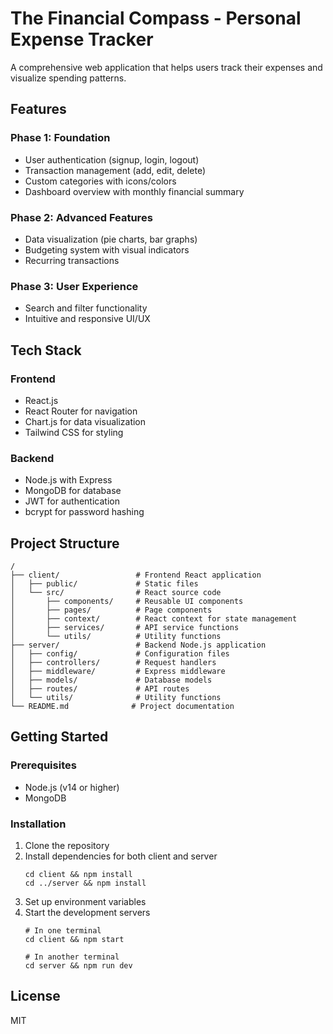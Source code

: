 # The Financial Compass - Personal Expense Tracker

A comprehensive web application that helps users track their expenses and visualize spending patterns.

## Features

### Phase 1: Foundation
- User authentication (signup, login, logout)
- Transaction management (add, edit, delete)
- Custom categories with icons/colors
- Dashboard overview with monthly financial summary

### Phase 2: Advanced Features
- Data visualization (pie charts, bar graphs)
- Budgeting system with visual indicators
- Recurring transactions

### Phase 3: User Experience
- Search and filter functionality
- Intuitive and responsive UI/UX

## Tech Stack

### Frontend
- React.js
- React Router for navigation
- Chart.js for data visualization
- Tailwind CSS for styling

### Backend
- Node.js with Express
- MongoDB for database
- JWT for authentication
- bcrypt for password hashing

## Project Structure

```
/
├── client/                 # Frontend React application
│   ├── public/             # Static files
│   └── src/                # React source code
│       ├── components/     # Reusable UI components
│       ├── pages/          # Page components
│       ├── context/        # React context for state management
│       ├── services/       # API service functions
│       └── utils/          # Utility functions
├── server/                 # Backend Node.js application
│   ├── config/             # Configuration files
│   ├── controllers/        # Request handlers
│   ├── middleware/         # Express middleware
│   ├── models/             # Database models
│   ├── routes/             # API routes
│   └── utils/              # Utility functions
└── README.md              # Project documentation
```

## Getting Started

### Prerequisites
- Node.js (v14 or higher)
- MongoDB

### Installation

1. Clone the repository
2. Install dependencies for both client and server
   ```
   cd client && npm install
   cd ../server && npm install
   ```
3. Set up environment variables
4. Start the development servers
   ```
   # In one terminal
   cd client && npm start
   
   # In another terminal
   cd server && npm run dev
   ```

## License
MIT